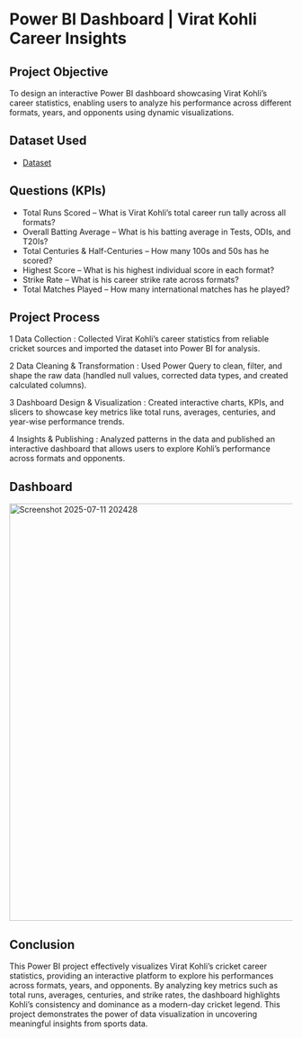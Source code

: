 # Power BI Dashboard | Virat Kohli Career Insights
## Project Objective
To design an interactive Power BI dashboard showcasing Virat Kohli’s career statistics, enabling users to analyze his performance across different formats, years, and opponents using dynamic visualizations.

## Dataset Used
- <a href="https://github.com/anupammishra11/Virat-kohli-stats/blob/main/virat%20kohli%20stats%20.xlsx">Dataset</a>

## Questions (KPIs)
- Total Runs Scored – What is Virat Kohli’s total career run tally across all formats?
- Overall Batting Average – What is his batting average in Tests, ODIs, and T20Is?
- Total Centuries & Half-Centuries – How many 100s and 50s has he scored?
- Highest Score – What is his highest individual score in each format?
- Strike Rate – What is his career strike rate across formats?
- Total Matches Played – How many international matches has he played?

## Project Process
1️ Data Collection :
 Collected Virat Kohli’s career statistics from reliable cricket sources and imported the dataset into Power BI for analysis.

2️ Data Cleaning & Transformation :
 Used Power Query to clean, filter, and shape the raw data (handled null values, corrected data types, and created calculated columns).

3️ Dashboard Design & Visualization :
 Created interactive charts, KPIs, and slicers to showcase key metrics like total runs, averages, centuries, and year-wise performance trends.

4️ Insights & Publishing :
 Analyzed patterns in the data and published an interactive dashboard that allows users to explore Kohli’s performance across formats and opponents.

## Dashboard
<img width="1318" height="741" alt="Screenshot 2025-07-11 202428" src="https://github.com/user-attachments/assets/9c89b4da-48d1-48a1-88d2-443636561874" />

## Conclusion
This Power BI project effectively visualizes Virat Kohli’s cricket career statistics, providing an interactive platform to explore his performances across formats, years, and opponents. By analyzing key metrics such as total runs, averages, centuries, and strike rates, the dashboard highlights Kohli’s consistency and dominance as a modern-day cricket legend. This project demonstrates the power of data visualization in uncovering meaningful insights from sports data.

